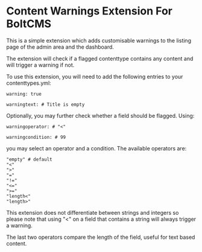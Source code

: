 # Content Warnings Extension For BoltCMS

This is a simple extension which adds customisable warnings to the listing page of the admin area and the dashboard.

The extension will check if a flagged contenttype contains any content and will trigger a warning if not.

To use this extension, you will need to add the following entries to your contenttypes.yml:

    warning: true

    warningtext: # Title is empty

Optionally, you may further check whether a field should be flagged. Using:

    warningoperator: # "<"

    warningcondition: # 99

you may select an operator and a condition. The available operators are: 

    "empty" # default
    "<"
    ">"
    "="
    "!="
    "<="
    ">="
    "length<"
    "length>"

This extension does not differentiate between strings and integers so please note that using "<" on a field that contains a string will always trigger a warning.

The last two operators compare the length of the field, useful for text based content.

